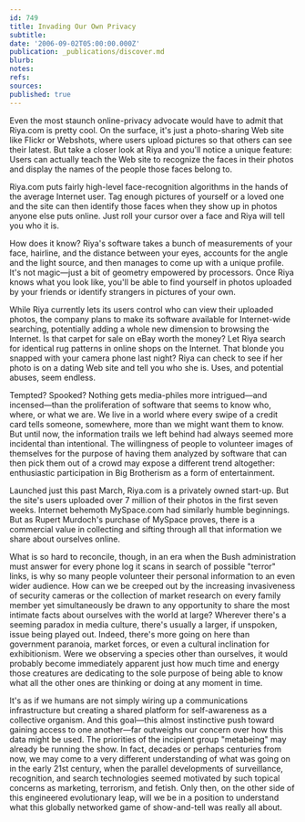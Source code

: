 ```yaml
---
id: 749
title: Invading Our Own Privacy
subtitle: 
date: '2006-09-02T05:00:00.000Z'
publication: _publications/discover.md
blurb: 
notes: 
refs: 
sources: 
published: true
---
```

Even the most staunch online-privacy advocate would have to admit that Riya.com is pretty cool. On the surface, it's just a photo-sharing Web site like Flickr or Webshots, where users upload pictures so that others can see their latest. But take a closer look at Riya and you'll notice a unique feature: Users can actually teach the Web site to recognize the faces in their photos and display the names of the people those faces belong to.

Riya.com puts fairly high-level face-recognition algorithms in the hands of the average Internet user. Tag enough pictures of yourself or a loved one and the site can then identify those faces when they show up in photos anyone else puts online. Just roll your cursor over a face and Riya will tell you who it is.

How does it know? Riya's software takes a bunch of measurements of your face, hairline, and the distance between your eyes, accounts for the angle and the light source, and then manages to come up with a unique profile. It's not magic—just a bit of geometry empowered by processors. Once Riya knows what you look like, you'll be able to find yourself in photos uploaded by your friends or identify strangers in pictures of your own.

While Riya currently lets its users control who can view their uploaded photos, the company plans to make its software available for Internet-wide searching, potentially adding a whole new dimension to browsing the Internet. Is that carpet for sale on eBay worth the money? Let Riya search for identical rug patterns in online shops on the Internet. That blonde you snapped with your camera phone last night? Riya can check to see if her photo is on a dating Web site and tell you who she is. Uses, and potential abuses, seem endless.

Tempted? Spooked? Nothing gets media-philes more intrigued—and incensed—than the proliferation of software that seems to know who, where, or what we are. We live in a world where every swipe of a credit card tells someone, somewhere, more than we might want them to know. But until now, the information trails we left behind had always seemed more incidental than intentional. The willingness of people to volunteer images of themselves for the purpose of having them analyzed by software that can then pick them out of a crowd may expose a different trend altogether: enthusiastic participation in Big Brotherism as a form of entertainment.

Launched just this past March, Riya.com is a privately owned start-up. But the site's users uploaded over 7 million of their photos in the first seven weeks. Internet behemoth MySpace.com had similarly humble beginnings. But as Rupert Murdoch's purchase of MySpace proves, there is a commercial value in collecting and sifting through all that information we share about ourselves online.

What is so hard to reconcile, though, in an era when the Bush administration must answer for every phone log it scans in search of possible "terror" links, is why so many people volunteer their personal information to an even wider audience. How can we be creeped out by the increasing invasiveness of security cameras or the collection of market research on every family member yet simultaneously be drawn to any opportunity to share the most intimate facts about ourselves with the world at large? Wherever there's a seeming paradox in media culture, there's usually a larger, if unspoken, issue being played out. Indeed, there's more going on here than government paranoia, market forces, or even a cultural inclination for exhibitionism. Were we observing a species other than ourselves, it would probably become immediately apparent just how much time and energy those creatures are dedicating to the sole purpose of being able to know what all the other ones are thinking or doing at any moment in time.

It's as if we humans are not simply wiring up a communications infrastructure but creating a shared platform for self-awareness as a collective organism. And this goal—this almost instinctive push toward gaining access to one another—far outweighs our concern over how this data might be used. The priorities of the incipient group "metabeing" may already be running the show. In fact, decades or perhaps centuries from now, we may come to a very different understanding of what was going on in the early 21st century, when the parallel developments of surveillance, recognition, and search technologies seemed motivated by such topical concerns as marketing, terrorism, and fetish. Only then, on the other side of this engineered evolutionary leap, will we be in a position to understand what this globally networked game of show-and-tell was really all about.
